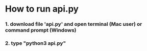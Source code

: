 # How to run api.py 

### 1. download file 'api.py' and open terminal (Mac user) or command prompt (Windows) 

### 2. type "python3 api.py"  




